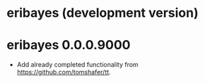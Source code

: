 # eribayes (development version)

# eribayes 0.0.0.9000

* Add already completed functionality from
  <https://github.com/tomshafer/tt>.
